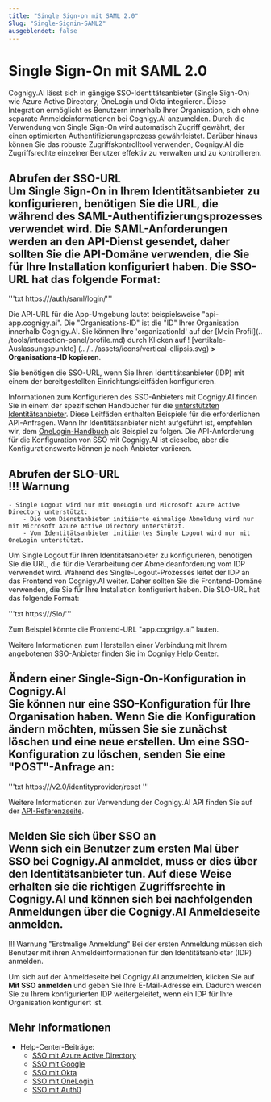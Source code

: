```yaml
---
title: "Single Sign-on mit SAML 2.0" 
Slug: "Single-Signin-SAML2" 
ausgeblendet: false 
---
```


# Single Sign-On mit SAML 2.0

Cognigy.AI lässt sich in gängige SSO-Identitätsanbieter (Single Sign-On) wie Azure Active Directory, OneLogin und Okta integrieren. Diese Integration ermöglicht es Benutzern innerhalb Ihrer Organisation, sich ohne separate Anmeldeinformationen bei Cognigy.AI anzumelden. Durch die Verwendung von Single Sign-On wird automatisch Zugriff gewährt, der einen optimierten Authentifizierungsprozess gewährleistet. Darüber hinaus können Sie das robuste Zugriffskontrolltool verwenden, Cognigy.AI die Zugriffsrechte einzelner Benutzer effektiv zu verwalten und zu kontrollieren.

## Abrufen der SSO-URL<div class="divider"></div>Um Single Sign-On in Ihrem Identitätsanbieter zu konfigurieren, benötigen Sie die URL, die während des SAML-Authentifizierungsprozesses verwendet wird. Die SAML-Anforderungen werden an den API-Dienst gesendet, daher sollten Sie die API-Domäne verwenden, die Sie für Ihre Installation konfiguriert haben. Die SSO-URL hat das folgende Format:

'''txt
https://<api-url>/auth/saml/login/<organization-id>''' 

Die API-URL für die App-Umgebung lautet beispielsweise "api-app.cognigy.ai". Die "Organisations-ID" ist die "ID" Ihrer Organisation innerhalb Cognigy.AI. Sie können Ihre 'organizationId' auf der [Mein Profil](.. /tools/interaction-panel/profile.md) durch Klicken auf ! [vertikale-Auslassungspunkte] (.. /.. /assets/icons/vertical-ellipsis.svg) **> Organisations-ID kopieren**.

Sie benötigen die SSO-URL, wenn Sie Ihren Identitätsanbieter (IDP) mit einem der bereitgestellten Einrichtungsleitfäden konfigurieren.

Informationen zum Konfigurieren des SSO-Anbieters mit Cognigy.AI finden Sie in einem der spezifischen Handbücher für die [unterstützten Identitätsanbieter](#more-Informationen). Diese Leitfäden enthalten Beispiele für die erforderlichen API-Anfragen. Wenn Ihr Identitätsanbieter nicht aufgeführt ist, empfehlen wir, dem [OneLogin-Handbuch](https://support.cognigy.com/hc/en-us/articles/360016310699-OneLogin#introduction-0-0) als Beispiel zu folgen. Die API-Anforderung für die Konfiguration von SSO mit Cognigy.AI ist dieselbe, aber die Konfigurationswerte können je nach Anbieter variieren.

## Abrufen der SLO-URL<div class="divider"></div>!!! Warnung
    - Single Logout wird nur mit OneLogin und Microsoft Azure Active Directory unterstützt:
        - Die vom Dienstanbieter initiierte einmalige Abmeldung wird nur mit Microsoft Azure Active Directory unterstützt.
        - Vom Identitätsanbieter initiiertes Single Logout wird nur mit OneLogin unterstützt.

Um Single Logout für Ihren Identitätsanbieter zu konfigurieren, benötigen Sie die URL, die für die Verarbeitung der Abmeldeanforderung vom IDP verwendet wird. Während des Single-Logout-Prozesses leitet der IDP an das Frontend von Cognigy.AI weiter. Daher sollten Sie die Frontend-Domäne verwenden, die Sie für Ihre Installation konfiguriert haben. Die SLO-URL hat das folgende Format:

'''txt
https://<frontend-url>/Slo/<organization-id>''' 

Zum Beispiel könnte die Frontend-URL "app.cognigy.ai" lauten.

Weitere Informationen zum Herstellen einer Verbindung mit Ihrem angebotenen SSO-Anbieter finden Sie im [Cognigy Help Center](https://support.cognigy.com/hc/en-us/sections/360004563679-Single-Sign-on).

## Ändern einer Single-Sign-On-Konfiguration in Cognigy.AI<div class="divider"></div>Sie können nur eine SSO-Konfiguration für Ihre Organisation haben. Wenn Sie die Konfiguration ändern möchten, müssen Sie sie zunächst löschen und eine neue erstellen. Um eine SSO-Konfiguration zu löschen, senden Sie eine "POST"-Anfrage an:

'''txt
https://<api-url>/v2.0/identityprovider/reset
''' 

Weitere Informationen zur Verwendung der Cognigy.AI API finden Sie auf der [API-Referenzseite](https://api-trial.cognigy.ai/openapi#post-/v2.0/identityprovider/reset).

## Melden Sie sich über SSO an<div class="divider"></div>Wenn sich ein Benutzer zum ersten Mal über SSO bei Cognigy.AI anmeldet, muss er dies über den Identitätsanbieter tun. Auf diese Weise erhalten sie die richtigen Zugriffsrechte in Cognigy.AI und können sich bei nachfolgenden Anmeldungen über die Cognigy.AI Anmeldeseite anmelden.

!!! Warnung "Erstmalige Anmeldung"
    Bei der ersten Anmeldung müssen sich Benutzer mit ihren Anmeldeinformationen für den Identitätsanbieter (IDP) anmelden.

Um sich auf der Anmeldeseite bei Cognigy.AI anzumelden, klicken Sie auf **Mit SSO anmelden** und geben Sie Ihre E-Mail-Adresse ein. Dadurch werden Sie zu Ihrem konfigurierten IDP weitergeleitet, wenn ein IDP für Ihre Organisation konfiguriert ist.

## Mehr Informationen

- Help-Center-Beiträge:
    - [SSO mit Azure Active Directory](https://support.cognigy.com/hc/en-us/articles/360016310859-Azure-Active-Directory)
    - [SSO mit Google](https://support.cognigy.com/hc/en-us/articles/360016274780-Google)
    - [SSO mit Okta](https://support.cognigy.com/hc/en-us/articles/360016311079-Okta)
    - [SSO mit OneLogin](https://support.cognigy.com/hc/en-us/articles/360016310699-OneLogin)
    - [SSO mit Auth0](https://support.cognigy.com/hc/en-us/articles/360018693139)</api-url></organization-id></frontend-url></organization-id></api-url>